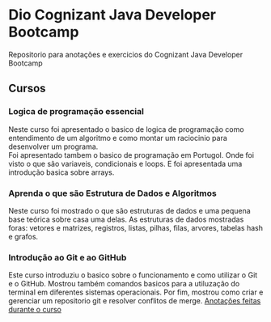 # Dio Cognizant Java Developer Bootcamp
Repositorio para anotações e exercicios do Cognizant Java Developer Bootcamp

## Cursos
### Logica de programação essencial
Neste curso foi apresentado o basico de logica de programação como entendimento de um algoritmo e como montar um raciocinio para desenvolver um programa.<br/>
Foi apresentado tambem o basico de programação em Portugol. Onde foi visto o que são variaveis, condicionais e loops. E foi apresentada uma introdução basica sobre arrays.

### Aprenda o que são Estrutura de Dados e Algoritmos
Neste curso foi mostrado o que são estruturas de dados e uma pequena base teórica sobre casa uma delas. As estruturas de dados mostradas foras: vetores e matrizes, registros, listas, pilhas, filas, arvores, tabelas hash e grafos.

### Introdução ao Git e ao GitHub
Este curso introduziu o basico sobre o funcionamento e como utilizar o Git e o GitHub. Mostrou também comandos basicos para a utiluzação do terminal em diferentes sistemas operacionais. Por fim, mostrou como criar e gerenciar um repositorio git e resolver conflitos de merge.
[Anotações feitas durante o curso](./Introdução%20ao%20Git%20e%20ao%20GitHub/anotações.md)
